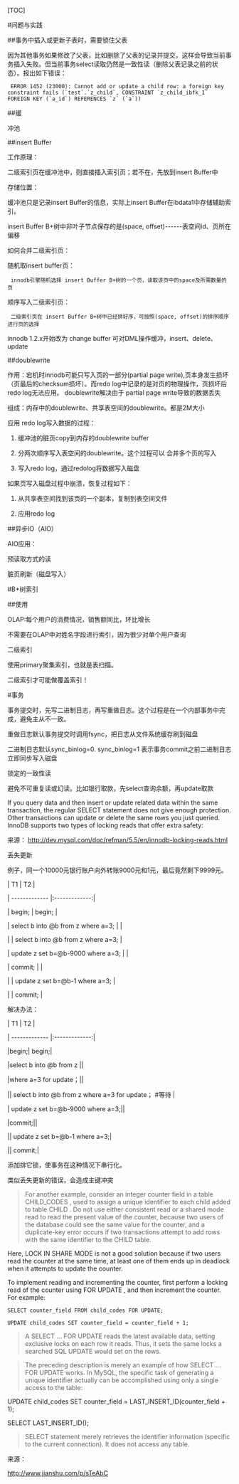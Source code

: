 ﻿[TOC]


#问题与实践


##事务中插入或更新子表时，需要锁住父表
因为其他事务如果修改了父表，比如删除了父表的记录并提交，这样会导致当前事务插入失败。但当前事务select读取仍然是一致性读（删除父表记录之前的状态）。报出如下错误：


     ERROR 1452 (23000): Cannot add or update a child row: a foreign key constraint fails (`test`.`z_child`, CONSTRAINT `z_child_ibfk_1` FOREIGN KEY (`a_id`) REFERENCES `z` (`a`))




##缓
冲池
##insert Buffer
工作原理：
二级索引页在缓冲池中，则直接插入索引页；若不在，先放到insert Buffer中



存储位置：
缓冲池只是记录insert Buffer的信息，实际上insert Buffer在ibdata1中存储辅助索引。
insert Buffer B+树中非叶子节点保存的是(space, offset)------表空间id、页所在偏移


如何合并二级索引页：
随机取insert buffer页：
    
     innodb引擎随机选择 insert Buffer B+树的一个页，读取该页中的space及所需数量的页


顺序写入二级索引页：


     二级索引页在 insert Buffer B+树中已经排好序，可按照(space, offset)的排序顺序进行页的选择


innodb 1.2.x开始改为 change buffer 可对DML操作缓冲，insert、delete、update


##doublewrite
作用：宕机时innodb可能只写入页的一部分(partial page write),页本身发生损坏（页最后的checksum损坏）。而redo log中记录的是对页的物理操作，页损坏后redo log无法应用。 doublewrite解决由于 partial page write导致的数据丢失


组成：内存中的doublewrite、共享表空间的doublewrite。都是2M大小


应用 redo log写入数据的过程：
1. 缓冲池的脏页copy到内存的doublewrite buffer
2. 分两次顺序写入表空间的doublewrite。这个过程可以 合并多个页的写入
3. 写入redo log，通过redolog将数据写入磁盘


如果页写入磁盘过程中崩溃，恢复过程如下：
1. 从共享表空间找到该页的一个副本，复制到表空间文件
2. 应用redo log





##异步IO（AIO）
AIO应用：
预读取方式的读
脏页刷新（磁盘写入）
 


#B+树索引
##使用
OLAP:每个用户的消费情况，销售额同比，环比增长
不需要在OLAP中对姓名字段进行索引，因为很少对单个用户查询


二级索引
使用primary聚集索引，也就是表扫描。
二级索引才可能做覆盖索引！


#事务
事务提交时，先写二进制日志，再写重做日志。这个过程是在一个内部事务中完成，避免主从不一致。
重做日志默认事务提交时调用fsync，把日志从文件系统缓存刷到磁盘
二进制日志默认sync_binlog=0.  sync_binlog=1 表示事务commit之前二进制日志立即同步写入磁盘
锁定的一致性读
避免不可重复读或幻读。比如银行取款，先select查询余额，再update取款
If you query data and then insert or update related data within the same transaction, the regular SELECT statement does not give enough protection. Other transactions can update or delete the same rows you just queried. InnoDB supports two types of locking reads that offer extra safety: 


来源：  http://dev.mysql.com/doc/refman/5.5/en/innodb-locking-reads.html


丢失更新
例子，同一个10000元银行账户向外转账9000元和1元，最后竟然剩下9999元。


| T1 | T2 |

| ------------- |:-------------:|
| begin;                                      |     begin; |
|   select b into @b from z where a=3;  |            |

|                                               |   select b into @b from z where a=3;  |  
|   update z set b=@b-9000 where a=3;  |                                             |

|   commit;   |          |                                                              
|                                              |       update z set b=@b-1 where a=3;   |  
|                                                    |   commit;   |  
解决办法：
| T1 | T2 |

| ------------- |:-------------:|
|begin;|                                        begin;|
|select b into @b from z ||
|where a=3 for update；||
||                                             select b into @b from z  where a=3 for update； #等待 |
| update z set b=@b-9000 where a=3;||
|commit;||
||                                               update z set b=@b-1 where a=3;|

||                                              commit;|
添加排它锁，使事务在这种情况下串行化。


类似丢失更新的错误，会造成主键冲突


>For another example, consider an integer counter field in a table CHILD_CODES , used to assign a unique identifier to each child added to table CHILD . Do not use either consistent read or a shared mode read to read the present value of the counter, because two users of the database could see the same value for the counter, and a duplicate-key error occurs if two transactions attempt to add rows with the same identifier to the CHILD table.

Here, LOCK IN SHARE MODE is not a good solution because if two users read the counter at the same time, at least one of them ends up in deadlock when it attempts to update the counter.

To implement reading and incrementing the counter, first perform a locking read of the counter using FOR UPDATE , and then increment the counter. For example:



    SELECT counter_field FROM child_codes FOR UPDATE;
    UPDATE child_codes SET counter_field = counter_field + 1;



>A SELECT ... FOR UPDATE reads the latest available data, setting exclusive locks on each row it reads. Thus, it sets the same locks a searched SQL UPDATE would set on the rows.

 

>The preceding description is merely an example of how SELECT ... FOR UPDATE works. In MySQL, the specific task of generating a unique identifier actually can be accomplished using only a single access to the table:

 

    
UPDATE child_codes SET counter_field = LAST_INSERT_ID(counter_field + 1);

    
SELECT LAST_INSERT_ID();

 

> SELECT statement merely retrieves the identifier information (specific to the current connection). It does not access any table. 



来源： 
http://www.jianshu.com/p/sTeAbC